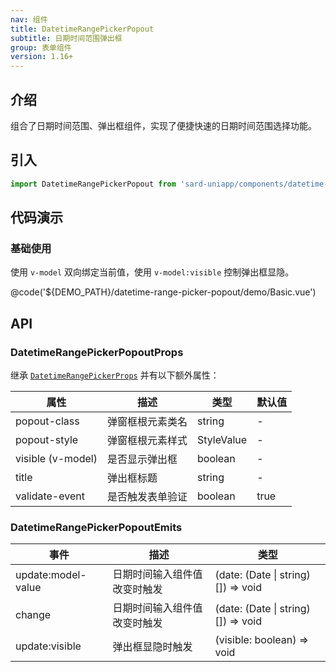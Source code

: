 ```yaml
---
nav: 组件
title: DatetimeRangePickerPopout
subtitle: 日期时间范围弹出框
group: 表单组件
version: 1.16+
---
```


## 介绍

组合了日期时间范围、弹出框组件，实现了便捷快速的日期时间范围选择功能。

## 引入

```ts
import DatetimeRangePickerPopout from 'sard-uniapp/components/datetime-range-picker-popout/datetime-range-picker-popout.vue'
```

## 代码演示

### 基础使用

使用 `v-model` 双向绑定当前值，使用 `v-model:visible` 控制弹出框显隐。

@code('${DEMO_PATH}/datetime-range-picker-popout/demo/Basic.vue')

## API

### DatetimeRangePickerPopoutProps

继承 [`DatetimeRangePickerProps`](./datetime-range-picker#DatetimeRangePickerProps) 并有以下额外属性：

| 属性              | 描述             | 类型       | 默认值 |
| ----------------- | ---------------- | ---------- | ------ |
| popout-class      | 弹窗框根元素类名 | string     | -      |
| popout-style      | 弹窗框根元素样式 | StyleValue | -      |
| visible (v-model) | 是否显示弹出框   | boolean    | -      |
| title             | 弹出框标题       | string     | -      |
| validate-event    | 是否触发表单验证 | boolean    | true   |

### DatetimeRangePickerPopoutEmits

| 事件               | 描述                         | 类型                               |
| ------------------ | ---------------------------- | ---------------------------------- |
| update:model-value | 日期时间输入组件值改变时触发 | (date: (Date \| string)[]) => void |
| change             | 日期时间输入组件值改变时触发 | (date: (Date \| string)[]) => void |
| update:visible     | 弹出框显隐时触发             | (visible: boolean) => void         |
